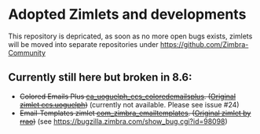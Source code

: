 Adopted Zimlets and developments
================================

This repository is depricated, as soon as no more open bugs exists, zimlets will be moved
into separate repositories under https://github.com/Zimbra-Community

Currently still here but broken in 8.6:
-------------------
 * ~~Colored Emails Plus [ca_uoguelph_ccs_coloredemailsplus](https://github.com/Zimbra-Community/adopted/tree/master/ca_uoguelph_ccs_coloredemailsplus). ([Original zimlet ccs.uoguelph](http://gallery.zimbra.com/type/zimlet/coloured-emails-plus))~~ (currently not available. Please see issue #24)
 * ~~Email-Templates zimlet [com_zimbra_emailtemplates](https://github.com/Zimbra-Community/adopted/tree/master/com_zimbra_emailtemplates). ([Original zimlet by rrao](http://gallery.zimbra.com/type/zimlet/email-templates))~~ (see https://bugzilla.zimbra.com/show_bug.cgi?id=98098)

